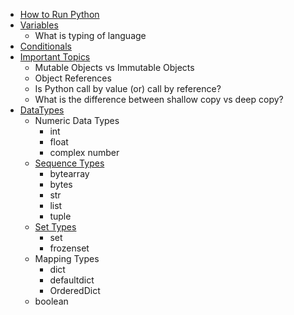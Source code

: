 
* [How to Run Python](base#1-running-python)
* [Variables](base#2-variables)
  * What is typing of language
* [Conditionals](base#3-conditionals)
* [Important Topics](important_topics#mutable-objects-vs-immutable-objects)
  * Mutable Objects vs Immutable Objects
  * Object References
  * Is Python call by value (or) call by reference?
  * What is the difference between shallow copy vs deep copy?
* [DataTypes](data_types)
  * Numeric Data Types
      * int
      * float
      * complex number
  * [Sequence Types](data_types#Sequence-Types)
      * bytearray
      * bytes
      * str
      * list
      * tuple
  * [Set Types](data_types#set-types)
      * set
      * frozenset
  * Mapping Types
      * dict
      * defaultdict
      * OrderedDict
  * boolean